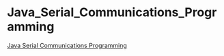 # Java_Serial_Communications_Programming

[Java Serial Communications Programming](https://github.com/mariostavr/Java_Serial_Communications/files/9995552/Java.serial.communications.programming.pdf)
